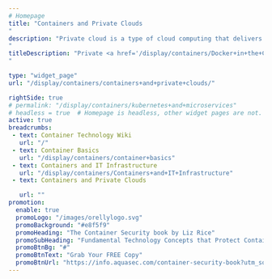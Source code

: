 ```yaml
---
# Homepage
title: "Containers and Private Clouds
"
description: "Private cloud is a type of cloud computing that delivers similar advantages to public cloud, including scalability and self-service, but through a proprietary architecture. This page gathers resources about the combination of containers and private clouds and how they can serve as a container management environment.
"
titleDescription: "Private <a href='/display/containers/Docker+in+the+Cloud'>cloud</a>  is a type of <a href='/display/containers/Containers+and+Cloud+Computing'>cloud&nbsp;computing</a> that delivers similar advantages to public cloud, including scalability and self-service, but through a proprietary architecture. This page gathers resources about the combination of <a href='/display/containers/Docker+in+the+Cloud'>containers and private clouds</a> and how they can serve as a container management environment.
" 

type: "widget_page"
url: "/display/containers/containers+and+private+clouds/" 

rightSide: true 
# permalink: "/display/containers/kubernetes+and+microservices"
# headless = true  # Homepage is headless, other widget pages are not.
active: true
breadcrumbs:
 - text: Container Technology Wiki
   url: "/"
 - text: Container Basics
   url: "/display/containers/container+basics"
 - text: Containers and IT Infrastructure
   url: "/display/containers/Containers+and+IT+Infrastructure"
 - text: Containers and Private Clouds

   url: ""
promotion:
  enable: true
  promoLogo: "/images/orellylogo.svg"
  promoBackground: "#e8f5f9"
  promoHeading: "The Container Security book by Liz Rice"
  promoSubHeading: "Fundamental Technology Concepts that Protect Containerized Applications"
  promoBtnBg: "#"
  promoBtnText: "Grab Your FREE Copy"
  promoBtnUrl: "https://info.aquasec.com/container-security-book?utm_source=wiki"
---
```


